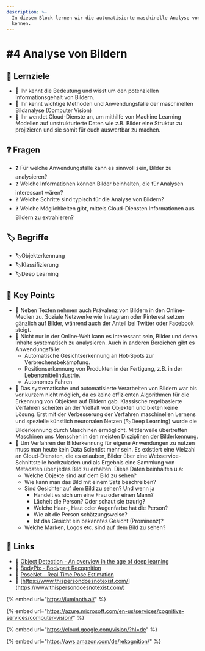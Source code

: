 ```yaml
---
description: >-
  In diesem Block lernen wir die automatisierte maschinelle Analyse von Bildern
  kennen.
---
```


# \#4 Analyse von Bildern

## 🎯 Lernziele

* 🎯 Ihr kennt die Bedeutung und wisst um den potenziellen Informationsgehalt von Bildern.
* 🎯 Ihr kennt wichtige Methoden und Anwendungsfälle der maschinellen Bildanalyse \(Computer Vision\)
* 🎯 Ihr wendet Cloud-Dienste an, um mithilfe von Machine Learning Modellen auf unstrukturierte Daten wie z.B. Bilder eine Struktur zu projizieren und sie somit für euch auswertbar zu machen.

## ❓ **Fragen**

* ❓ Für welche Anwendungsfälle kann es sinnvoll sein, Bilder zu analysieren?
* ❓ Welche Informationen können Bilder beinhalten, die für Analysen interessant wären?
* ❓ Welche Schritte sind typisch für die Analyse von Bildern?
* ❓ Welche Möglichkeiten gibt, mittels Cloud-Diensten Informationen aus Bildern zu extrahieren?

## 🏷 Begriffe

* 🏷Objekterkennung
* 🏷Klassifizierung
* 🏷Deep Learning

## 🔑 Key Points

* 🔑 Neben Texten nehmen auch Prävalenz von Bildern in den Online-Medien zu. Soziale Netzwerke wie Instagram oder Pinterest setzen gänzlich auf Bilder, während auch der Anteil bei Twitter oder Facebook steigt. 
* 🔑 Nicht nur in der Online-Welt kann es interessant sein, Bilder und deren Inhalte systematisch zu analysieren. Auch in anderen Bereichen gibt es Anwendungsfälle: 
  * Automatische Gesichtserkennung an Hot-Spots zur Verbrechensbekämpfung.
  * Positionserkennung von Produkten in der Fertigung, z.B. in der Lebensmittelindustrie.
  * Autonomes Fahren 
* 🔑 Das systematische und automatisierte Verarbeiten von Bildern war bis vor kurzem nicht möglich, da es keine effizienten Algorithmen für die Erkennung von Objekten auf Bildern gab. Klassische regelbasierte Verfahren scheiten an der Vielfalt von Objekten und bieten keine Lösung. Erst mit der Verbesserung der Verfahren maschinellen Lernens und spezielle künstlich neuronalen Netzen \(🏷Deep Learning\) wurde die Bilderkennung durch Maschinen ermöglicht. Mittlerweile übertreffen Maschinen uns Menschen in den meisten Disziplinen der Bilderkennung. 
* 🔑 Um Verfahren der Bilderkennung für eigene Anwendungen zu nutzen muss man heute kein Data Scientist mehr sein. Es existiert eine Vielzahl an Cloud-Diensten, die es erlauben, Bilder über eine Webservice-Schnittstelle hochzuladen und als Ergebnis eine Sammlung von Metadaten über jedes Bild zu erhalten. Diese Daten beinhalten u.a: 
  * Welche Objekte sind auf dem Bild zu sehen?
  * Wie kann man das Bild mit einem Satz beschreiben?
  * Sind Gesichter auf dem Bild zu sehen? Und wenn ja
    * Handelt es sich um eine Frau oder einen Mann?
    * Lächelt die Person? Oder schaut sie traurig?
    * Welche Haar-, Haut oder Augenfarbe hat die Person?
    * Wie alt die Person schätzungsweise?
    * Ist das Gesicht ein bekanntes Gesicht \(Prominenz\)?
  * Welche Marken, Logos etc. sind auf dem Bild zu sehen?

## 🔗 Links

* 🔗 [Object Detection - An overview in the age of deep learning](https://tryolabs.com/blog/2017/08/30/object-detection-an-overview-in-the-age-of-deep-learning/)
* 🔗 [BodyPix - Bodypart Recognition](https://github.com/tensorflow/tfjs-models/tree/master/body-pix)
* 🔗 [PoseNet - Real Time Pose Estimation](https://github.com/tensorflow/tfjs-models/tree/master/posenet)
* 🔗 [https://www.thispersondoesnotexist.com/](https://www.thispersondoesnotexist.com/)

{% embed url="https://luminoth.ai/" %}

{% embed url="https://azure.microsoft.com/en-us/services/cognitive-services/computer-vision/" %}

{% embed url="https://cloud.google.com/vision/?hl=de" %}

{% embed url="https://aws.amazon.com/de/rekognition/" %}

